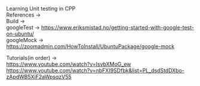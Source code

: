 Learning Unit testing in CPP
<br />
References ->
<br />
Build ->
<br />
googleTest -> https://www.eriksmistad.no/getting-started-with-google-test-on-ubuntu/
<br />
googleMock -> https://zoomadmin.com/HowToInstall/UbuntuPackage/google-mock
<br />

Tutorials(in order) ->
<br />
https://www.youtube.com/watch?v=IsvbXMoG_ew
<br />
https://www.youtube.com/watch?v=nbFXI9SDfbk&list=PL_dsdStdDXbo-zApdWB5XiF2aWpsqzV55
<br />

